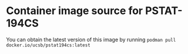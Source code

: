 # Container image source for PSTAT-194CS
You can obtain the latest version of this image by running `podman pull docker.io/ucsb/pstat194cs:latest`
